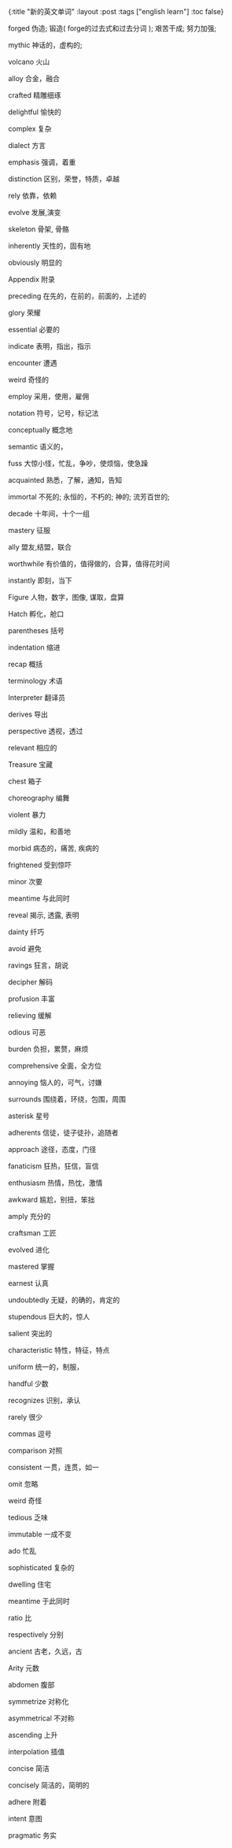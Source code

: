 {:title "新的英文单词"
 :layout :post
 :tags ["english learn"]
 :toc false}

forged 伪造; 锻造( forge的过去式和过去分词 ); 艰苦干成; 努力加强;

mythic 神话的，虚构的;

volcano 火山

alloy 合金，融合

crafted 精雕细琢

delightful 愉快的

complex 复杂

dialect 方言

emphasis 强调，着重

distinction 区别，荣誉，特质，卓越

rely 依靠，依赖

evolve 发展,演变

skeleton 骨架, 骨骼

inherently 天性的，固有地

obviously 明显的

Appendix 附录

preceding 在先的，在前的，前面的，上述的

glory 荣耀

essential 必要的

indicate 表明，指出，指示

encounter 遭遇

weird 奇怪的

employ 采用，使用，雇佣

notation 符号，记号，标记法

conceptually 概念地

semantic 语义的，

fuss 大惊小怪，忙乱，争吵，使烦恼，使急躁

acquainted 熟悉，了解，通知，告知

immortal 不死的; 永恒的，不朽的; 神的; 流芳百世的;

decade 十年间，十个一组

mastery 征服

ally 盟友,结盟，联合

worthwhile 有价值的，值得做的，合算，值得花时间

instantly 即刻，当下

Figure 人物，数字，图像, 谋取，盘算

Hatch 孵化，舱口

parentheses 括号

indentation 缩进

recap 概括

terminology 术语

Interpreter 翻译员

derives 导出

perspective 透视，透过

relevant 相应的

Treasure 宝藏

chest 箱子

choreography 编舞

violent 暴力

mildly 温和，和善地

morbid 病态的，痛苦, 疾病的

frightened 受到惊吓

minor 次要

meantime 与此同时

reveal 揭示, 透露, 表明

dainty 纤巧

avoid 避免

ravings 狂言，胡说

decipher 解码

profusion 丰富

relieving 缓解

odious 可恶

burden 负担，累赘，麻烦

comprehensive 全面，全方位

annoying 恼人的，可气，讨嫌

surrounds 围绕着，环绕，包围，周围

asterisk 星号

adherents 信徒，徒子徒孙，追随者

approach 途径，态度，门径

fanaticism 狂热，狂信，盲信

enthusiasm 热情，热忱，激情

awkward 尴尬，别扭，笨拙

amply 充分的

craftsman 工匠

evolved 进化

mastered 掌握

earnest 认真

undoubtedly 无疑，的确的，肯定的

stupendous 巨大的，惊人

salient 突出的

characteristic 特性，特征，特点

uniform 统一的，制服，

handful 少数

recognizes 识别，承认

rarely 很少

commas 逗号

comparison 对照

consistent 一贯，连贯，如一

omit 忽略

weird 奇怪

tedious 乏味

immutable 一成不变

ado 忙乱

sophisticated 复杂的

dwelling 住宅

meantime 于此同时

ratio 比

respectively 分别

ancient 古老，久远，古

Arity 元数

abdomen 腹部

symmetrize 对称化

asymmetrical 不对称

ascending 上升

interpolation 插值

concise 简洁

concisely 简洁的，简明的

adhere 附着

intent 意图

pragmatic 务实



